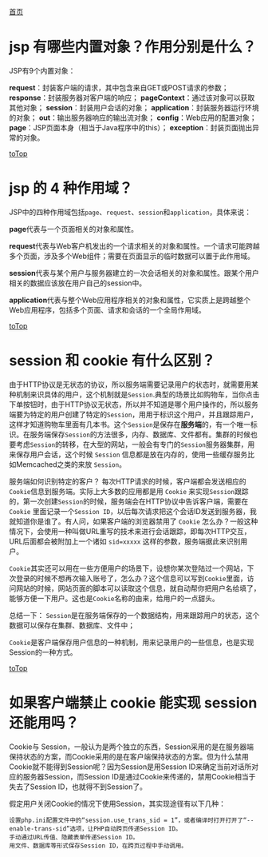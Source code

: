 <a id = "jump">[首页](/README.md)</a>

# jsp 有哪些内置对象？作用分别是什么？

JSP有9个内置对象：

**request**：封装客户端的请求，其中包含来自GET或POST请求的参数；
**response**：封装服务器对客户端的响应；
**pageContext**：通过该对象可以获取其他对象；
**session**：封装用户会话的对象；
**application**：封装服务器运行环境的对象；
**out**：输出服务器响应的输出流对象；
**config**：Web应用的配置对象；
**page**：JSP页面本身（相当于Java程序中的this）；
**exception**：封装页面抛出异常的对象。


[toTop](#jump)


# jsp 的 4 种作用域？

JSP中的四种作用域包括``page``、``request``、``session``和``application``，具体来说：

**page**代表与一个页面相关的对象和属性。

**request**代表与Web客户机发出的一个请求相关的对象和属性。一个请求可能跨越多个页面，涉及多个Web组件；需要在页面显示的临时数据可以置于此作用域。

**session**代表与某个用户与服务器建立的一次会话相关的对象和属性。跟某个用户相关的数据应该放在用户自己的session中。

**application**代表与整个Web应用程序相关的对象和属性，它实质上是跨越整个Web应用程序，包括多个页面、请求和会话的一个全局作用域。


[toTop](#jump)


# session 和 cookie 有什么区别？


由于HTTP协议是无状态的协议，所以服务端需要记录用户的状态时，就需要用某种机制来识具体的用户，这个机制就是``Session``.典型的场景比如购物车，当你点击下单按钮时，由于HTTP协议无状态，所以并不知道是哪个用户操作的，所以服务端要为特定的用户创建了特定的``Session``，用用于标识这个用户，并且跟踪用户，这样才知道购物车里面有几本书。这个``Session``是保存在**服务端**的，有一个唯一标识。在服务端保存``Session``的方法很多，内存、数据库、文件都有。集群的时候也要考虑``Session``的转移，在大型的网站，一般会有专门的``Session``服务器集群，用来保存用户会话，这个时候 ``Session`` 信息都是放在内存的，使用一些缓存服务比如Memcached之类的来放 ``Session``。

服务端如何识别特定的客户？
每次HTTP请求的时候，客户端都会发送相应的``Cookie``信息到服务端。实际上大多数的应用都是用 ``Cookie`` 来实现``Session``跟踪的，第一次创建``Session``的时候，服务端会在HTTP协议中告诉客户端，需要在 ``Cookie`` 里面记录一个``Session ID``，以后每次请求把这个会话ID发送到服务器，我就知道你是谁了。有人问，如果客户端的浏览器禁用了 ``Cookie`` 怎么办？一般这种情况下，会使用一种叫做URL重写的技术来进行会话跟踪，即每次HTTP交互，URL后面都会被附加上一个诸如 ``sid=xxxxx`` 这样的参数，服务端据此来识别用户。

``Cookie``其实还可以用在一些方便用户的场景下，设想你某次登陆过一个网站，下次登录的时候不想再次输入账号了，怎么办？这个信息可以写到``Cookie``里面，访问网站的时候，网站页面的脚本可以读取这个信息，就自动帮你把用户名给填了，能够方便一下用户。这也是``Cookie``名称的由来，给用户的一点甜头。

总结一下：
```Session```是在服务端保存的一个数据结构，用来跟踪用户的状态，这个数据可以保存在集群、数据库、文件中；

```Cookie```是客户端保存用户信息的一种机制，用来记录用户的一些信息，也是实现Session的一种方式。


[toTop](#jump)

# 如果客户端禁止 cookie 能实现 session 还能用吗？

Cookie与 Session，一般认为是两个独立的东西，Session采用的是在服务器端保持状态的方案，而Cookie采用的是在客户端保持状态的方案。但为什么禁用Cookie就不能得到Session呢？因为Session是用Session ID来确定当前对话所对应的服务器Session，而Session ID是通过Cookie来传递的，禁用Cookie相当于失去了Session ID，也就得不到Session了。

假定用户关闭Cookie的情况下使用Session，其实现途径有以下几种：

    设置php.ini配置文件中的“session.use_trans_sid = 1”，或者编译时打开打开了“--enable-trans-sid”选项，让PHP自动跨页传递Session ID。
    手动通过URL传值、隐藏表单传递Session ID。
    用文件、数据库等形式保存Session ID，在跨页过程中手动调用。
